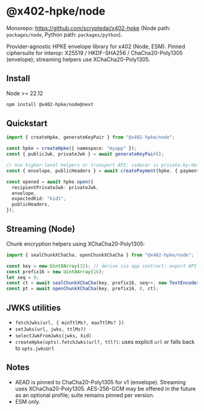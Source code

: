 # @x402-hpke/node

Monorepo: https://github.com/scryptedai/x402-hpke (Node path: `packages/node`, Python path: `packages/python`).

Provider-agnostic HPKE envelope library for x402 (Node, ESM). Pinned ciphersuite for interop:
X25519 / HKDF-SHA256 / ChaCha20-Poly1305 (envelope); streaming helpers use XChaCha20-Poly1305.

## Install

Node >= 22.12

```bash
npm install @x402-hpke/node@next
```

## Quickstart

```ts
import { createHpke, generateKeyPair } from "@x402-hpke/node";

const hpke = createHpke({ namespace: "myapp" });
const { publicJwk, privateJwk } = await generateKeyPair();

// Use higher-level helpers or transport API; sidecar is private-by-default
const { envelope, publicHeaders } = await createPayment(hpke, { paymentData: { invoiceId: "inv_1" }, recipientPublicJwk: publicJwk, kid: "kid1" }, true);

const opened = await hpke.open({
  recipientPrivateJwk: privateJwk,
  envelope,
  expectedKid: "kid1",
  publicHeaders,
});
```

## Streaming (Node)

Chunk encryption helpers using XChaCha20-Poly1305:

```ts
import { sealChunkXChaCha, openChunkXChaCha } from "@x402-hpke/node";

const key = new Uint8Array(32); // derive via app contract; export API is planned
const prefix16 = new Uint8Array(16);
let seq = 0;
const ct = await sealChunkXChaCha(key, prefix16, seq++, new TextEncoder().encode("chunk"));
const pt = await openChunkXChaCha(key, prefix16, 0, ct);
```

## JWKS utilities

- `fetchJwks(url, { minTtlMs?, maxTtlMs? })`
- `setJwks(url, jwks, ttlMs?)`
- `selectJwkFromJwks(jwks, kid)`
- `createHpke(opts).fetchJwks(url?, ttl?)`: uses explicit `url` or falls back to `opts.jwksUrl`

## Notes

- AEAD is pinned to ChaCha20-Poly1305 for v1 (envelope). Streaming uses XChaCha20-Poly1305. AES-256-GCM may be offered in the future as an optional profile; suite remains pinned per version.
- ESM only.